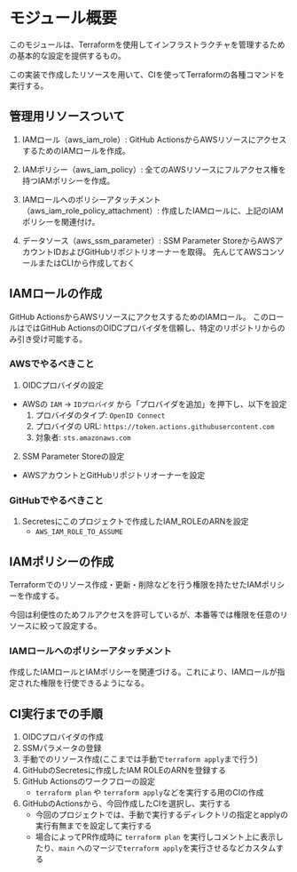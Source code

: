 # モジュール概要

このモジュールは、Terraformを使用してインフラストラクチャを管理するための基本的な設定を提供するもの。

この実装で作成したリソースを用いて、CIを使ってTerraformの各種コマンドを実行する。

## 管理用リソースついて
1. IAMロール（aws_iam_role）:
GitHub ActionsからAWSリソースにアクセスするためのIAMロールを作成。

2. IAMポリシー（aws_iam_policy）:
全てのAWSリソースにフルアクセス権を持つIAMポリシーを作成。

3. IAMロールへのポリシーアタッチメント（aws_iam_role_policy_attachment）:
作成したIAMロールに、上記のIAMポリシーを関連付け。

4. データソース（aws_ssm_parameter）:
SSM Parameter StoreからAWSアカウントIDおよびGitHubリポジトリオーナーを取得。
先んじてAWSコンソールまたはCLIから作成しておく

## IAMロールの作成
GitHub ActionsからAWSリソースにアクセスするためのIAMロール。
このロールはではGitHub ActionsのOIDCプロバイダを信頼し、特定のリポジトリからのみ引き受け可能する。

### AWSでやるべきこと
1. OIDCプロバイダの設定
- AWSの `IAM` -> `IDプロバイダ` から「プロバイダを追加」を押下し、以下を設定
    1. プロバイダのタイプ: `OpenID Connect`
    2. プロバイダの URL: `https://token.actions.githubusercontent.com`
    3. 対象者: `sts.amazonaws.com`

2. SSM Parameter Storeの設定
- AWSアカウントとGitHubリポジトリオーナーを設定

### GitHubでやるべきこと
1. Secretesにこのプロジェクトで作成したIAM_ROLEのARNを設定
    - `AWS_IAM_ROLE_TO_ASSUME`

## IAMポリシーの作成
Terraformでのリソース作成・更新・削除などを行う権限を持たせたIAMポリシーを作成する。

今回は利便性のためフルアクセスを許可しているが、本番等では権限を任意のリソースに絞って設定する。

###  IAMロールへのポリシーアタッチメント
作成したIAMロールとIAMポリシーを関連づける。これにより、IAMロールが指定された権限を行使できるようになる。

## CI実行までの手順
1. OIDCプロバイダの作成
2. SSMパラメータの登録
3. 手動でのリソース作成(ここまでは手動で`terraform apply`まで行う)
4. GitHubのSecretesに作成したIAM ROLEのARNを登録する
5. GitHub Actionsのワークフローの設定
    - `terraform plan` や `terraform apply`などを実行する用のCIの作成
6. GitHubのActionsから、今回作成したCIを選択し、実行する
    - 今回のプロジェクトでは、手動で実行するディレクトリの指定とapplyの実行有無までを設定して実行する
    - 場合によってPR作成時に `terraform plan` を実行しコメント上に表示したり、`main` へのマージで`terraform apply`を実行させるなどカスタムする